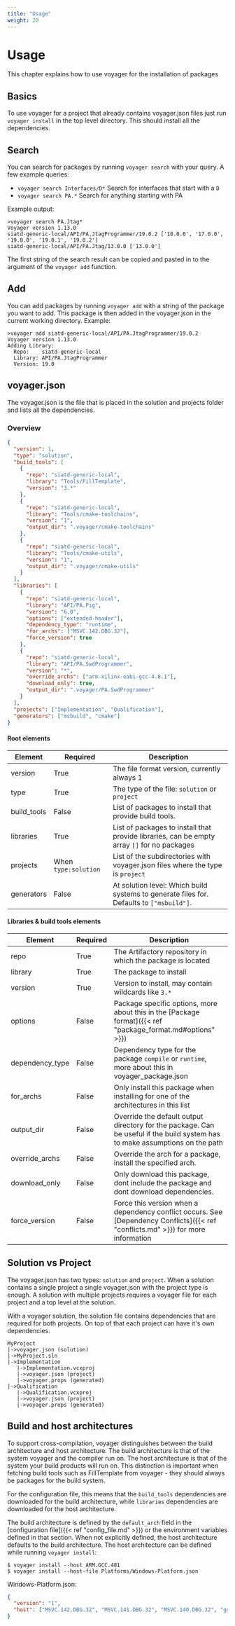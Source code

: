 ```yaml
---
title: "Usage"
weight: 20
---
```

# Usage
This chapter explains how to use voyager for the installation of packages

## Basics
To use voyager for a project that already contains voyager.json files just run `voyager install` in the top level directory.
This should install all the dependencies.

## Search
You can search for packages by running `voyager search` with your query. A few example queries:
- `voyager search Interfaces/D*` Search for interfaces that start with a `D`
- `voyager search PA.*` Search for anything starting with PA

Example output:
```
>voyager search PA.Jtag*
Voyager version 1.13.0
siatd-generic-local/API/PA.JtagProgrammer/19.0.2 ['18.0.0', '17.0.0', '19.0.0', '19.0.1', '19.0.2']
siatd-generic-local/API/PA.Jtag/13.0.0 ['13.0.0']
```
The first string of the search result can be copied and pasted in to the argument of the `voyager add` function.

## Add
You can add packages by running `voyager add` with a string of the package you want to add.
This package is then added in the voyager.json in the current working directory.
Example:
```
>voyager add siatd-generic-local/API/PA.JtagProgrammer/19.0.2
Voyager version 1.13.0
Adding Library:
  Repo:    siatd-generic-local
  Library: API/PA.JtagProgrammer
  Version: 19.0
``` 

## voyager.json
The voyager.json is the file that is placed in the solution and projects folder and lists all the dependencies.
### Overview
```json
{
  "version": 1,
  "type": "solution",
  "build_tools": [
    {
      "repo": "siatd-generic-local",
      "library": "Tools/FillTemplate",
      "version": "3.*"
    },
    {
      "repo": "siatd-generic-local",
      "library": "Tools/cmake-toolchains",
      "version": "1",
      "output_dir": ".voyager/cmake-toolchains"
    },
    {
      "repo": "siatd-generic-local",
      "library": "Tools/cmake-utils",
      "version": "1",
      "output_dir": ".voyager/cmake-utils"
    }
  ],
  "libraries": [
    {
      "repo": "siatd-generic-local",
      "library": "API/PA.Pig",
      "version": "6.0",
      "options": ["extended-header"],
      "dependency_type": "runtime",
      "for_archs": ["MSVC.142.DBG.32"],
      "force_version": true
    },
    {
      "repo": "siatd-generic-local",
      "library": "API/PA.SwdProgrammer",
      "version": "*",
      "override_archs": ["arm-xilinx-eabi-gcc-4.8.1"],
      "download_only": true,
      "output_dir": ".voyager/PA.SwdProgrammer"
    }
  ],
  "projects": ["Implementation", "Qualification"],
  "generators": ["msbuild", "cmake"]
}
```
#### Root elements
|Element    |Required|Description|
|-----------|--------|-----------|
|version    |True    |The file format version, currently always 1|
|type       |True    |The type of the file: `solution` or `project`|
|build_tools|False   |List of packages to install that provide build tools.|
|libraries  |True    |List of packages to install that provide libraries, can be empty array `[]` for no packages|
|projects   |When `type:solution`|List of the subdirectories with voyager.json files where the type is `project`|
|generators |False   |At solution level: Which build systems to generate files for. Defaults to `["msbuild"]`.|

#### Libraries & build tools elements
|Element         |Required|Description|
|----------------|--------|-----------|
|repo            |True    |The Artifactory repository in which the package is located|
|library         |True    |The package to install|
|version         |True    |Version to install, may contain wildcards like `3.*`|
|options         |False   |Package specific options, more about this in the [Package format]({{< ref "package_format.md#options" >}})|
|dependency_type |False   |Dependency type for the package `compile` or `runtime`, more about this in voyager_package.json|
|for_archs       |False   |Only install this package when installing for one of the architectures in this list|
|output_dir      |False   |Override the default output directory for the package. Can be useful if the build system has to make assumptions on the path|
|override_archs  |False   |Override the arch for a package, install the specified arch.|
|download_only   |False   |Only download this package, dont include the package and dont download dependencies.|
|force_version   |False   |Force this version when a dependency conflict occurs. See [Dependency Conflicts]({{< ref "conflicts.md" >}}) for more information|

## Solution vs Project
The voyager.json has two types: `solution` and `project`. When a solution contains a single project a single voyager.json with the project type is enough.
A solution with multiple projects requires a voyager file for each project and a top level at the solution.

With a voyager solution, the solution file contains dependencies that are required for both projects. On top of that each project can have it's own dependencies.
```
MyProject
|->voyager.json (solution)
|->MyProject.sln
|->Implementation
   |->Implementation.vcxproj
   |->voyager.json (project)
   |->voyager.props (generated)
|->Qualification
   |->Qualification.vcxproj
   |->voyager.json (project)
   |->voyager.props (generated)
```

## Build and host architectures
To support cross-compilation, voyager distinguishes between the build
architecture and host architecture. The build architecture is that of the
system voyager and the compiler run on. The host architecture is that of the
system your build products will run on. This distinction is important when
fetching build tools such as FillTemplate from voyager - they should always be
packages for the build system.

For the configuration file, this means that the `build_tools`
dependencies are downloaded for the build architecture, while `libraries`
dependencies are downloaded for the host architecture.

The build architecture is defined by the `default_arch` field in the
[configuration file]({{< ref "config_file.md" >}}) or the environment variables
defined in that section. When not explicitly defined, the host architecture
defaults to the build architecture. The host architecture can be defined while
running `voyager install`:

```
$ voyager install --host ARM.GCC.481
$ voyager install --host-file Platforms/Windows-Platform.json
```

Windows-Platform.json:
```json
{
  "version": "1",
  "host": ["MSVC.142.DBG.32", "MSVC.141.DBG.32", "MSVC.140.DBG.32", "go.windows.amd64", "windows"]
}
```
